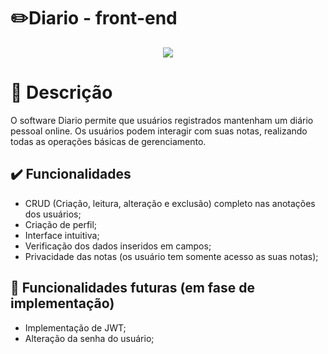 # ✏️Diario - front-end
<p align='center'>
    <img src="https://img.shields.io/badge/STATUS-EM_ANDAMENTO-purple">
</p>

# 📝 Descrição 
O software Diario permite que usuários registrados mantenham um diário pessoal online. Os usuários podem interagir com suas notas, realizando todas as operações básicas de gerenciamento.

## ✔️ Funcionalidades

- CRUD (Criação, leitura, alteração e exclusão) completo nas anotações dos usuários;
- Criação de perfil;
- Interface intuitiva;
- Verificação dos dados inseridos em campos;
- Privacidade das notas (os usuário tem somente acesso as suas notas);

## 🚧 Funcionalidades futuras (em fase de implementação)

- Implementação de JWT;
- Alteração da senha do usuário;
